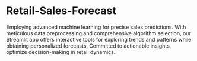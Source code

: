 # Retail-Sales-Forecast
Employing advanced machine learning for precise sales predictions. With meticulous data preprocessing and comprehensive algorithm selection, our Streamlit app offers interactive tools for exploring trends and patterns while obtaining personalized forecasts. Committed to actionable insights, optimize decision-making in retail dynamics.
